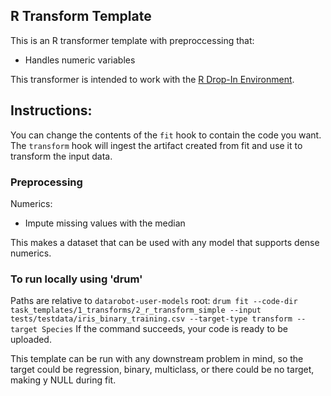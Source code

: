 ## R Transform Template

This is an R transformer template with preproccessing that:
- Handles numeric variables

This transformer is intended to work with the [R Drop-In Environment](../../../public_dropin_environments/r_lang/).

## Instructions:
You can change the contents of the `fit` hook to contain the code you want. The `transform` hook will ingest the artifact
created from fit and use it to transform the input data.


### Preprocessing
Numerics:
- Impute missing values with the median

This makes a dataset that can be used with any model that supports dense numerics.

### To run locally using 'drum'
Paths are relative to `datarobot-user-models` root:
`drum fit --code-dir task_templates/1_transforms/2_r_transform_simple --input tests/testdata/iris_binary_training.csv --target-type transform --target Species`
If the command succeeds, your code is ready to be uploaded. 

This template can be run with any downstream problem in mind, so the target could be regression, binary, multiclass, or 
there could be no target, making y NULL during fit.
